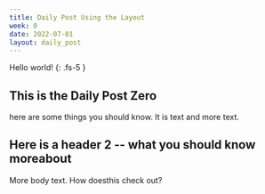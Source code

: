 ```yaml
---
title: Daily Post Using the Layout
week: 0
date: 2022-07-01
layout: daily_post
---
```


Hello world!
{: .fs-5 }


## This is the Daily Post Zero

here are some things you should know. It is text and more text.

## Here is a header 2 -- what you should know moreabout

More body text. How doesthis check out?

